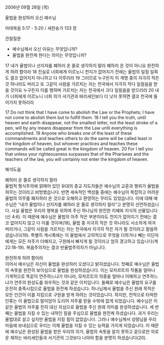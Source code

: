 2006년 09월 28일 (목)

율법을 완성하러 오신 예수님



마태복음 5:17 - 5:20 / 새찬송가 133 장


관찰질문
- 예수님께서 오신 이유는 무엇입니까?
- 율법을 완전케 한다는 의미는 무엇입니까? 

17 내가 율법이나 선지자를 폐하러 온 줄로 생각하지 말라 폐하러 온 것이 아니요 완전하게 하려 함이라 18 진실로 너희에게 이르노니 천지가 없어지기 전에는 율법의 일점 일획도 결코 없어지지 아니하고 다 이루리라 19 그러므로 누구든지 이 계명 중의 지극히 작은 것 하나라도 버리고 또 그같이 사람을 가르치는 자는 천국에서 지극히 작다 일컬음을 받을 것이요 누구든지 이를 행하며 가르치는 자는 천국에서 크다 일컬음을 받으리라 20 내가 너희에게 이르노니 너희 의가 서기관과 바리새인보다 더 낫지 못하면 결코 천국에 들어가지 못하리라

17  Do not think that I have come to abolish the Law or the Prophets; I have not come to abolish them but to fulfill them. 18  I tell you the truth, until heaven and earth disappear, not the smallest letter, not the least stroke of a pen, will by any means disappear from the Law until everything is accomplished. 19  Anyone who breaks one of the least of these commandments and teaches others to do the same will be called least in the kingdom of heaven, but whoever practices and teaches these commands will be called great in the kingdom of heaven. 20  For I tell you that unless your righteousness surpasses that of the Pharisees and the teachers of the law, you will certainly not enter the kingdom of heaven.

해석도움





폐하러 온 줄로 생각하지 말라  
율법적 형식주의에 얽매어 있던 유대의 종교 지도자들은 예수님의 교훈과 행위가 율법을 허무는 것이라고 비방했습니다. 반면 세속적인 백성들 중에는 예수님이 복잡하고 어려운 율법의 의무를 폐지하러 온 것으로 오해하고 환영하는 무리도 있었습니다. 이에 대해 예수님은 “내가 율법이나 선지자를 폐하러 온 줄로 생각하지 말라”고 분명히 선언하셨습니다. 사실 율법은 우리의 행복을 위하여 주신 하나님의 완전한 지혜와 지식의 선물입니다(신 4:6). 이 때문에 예수님은 율법의 아주 작은 부분이라도 천지가 없어지기 전에는 결코 없어지지 않고 다 이룰 것이며(18), 율법 중 지극히 작은 것 하나라도 사소하게 여겨 버리거나, 그같이 사람을 가르치는 자는 천국에서 지극히 작은 자가 될 것이라고 말씀하셨습니다(19). 특별히 계시록에는 이 율법에서 고의적으로 무엇을 더하거나 빼는 이단자에게는 모든 저주가 더해지고, 구원에서 빠지게 될 것이라고 엄히 경고하고 있습니다(계 22:18-19). 복음주의자는 결코 반율법주의자가 아닙니다.  

완전하게 하려 함이라  
이어서 예수님은 자신이 율법을 완성하러 오셨다고 밝히셨습니다. 첫째로 예수님은 율법의 속뜻을 완전히 보이심으로 율법을 완성하셨습니다. 이는 모차르트의 작품을 얼마나 기계적으로 똑같이 연주하느냐가 아니라, 모차르트의 의중을 얼마나 이해하고 연주하느냐가 연주의 완성도를 좌우하는 것과 같은 이치입니다. 둘째로 예수님은 율법의 요구를 온전히 충족시킴으로 율법을 완전케 하셨습니다. 하나님께서 율법을 주신 원래 목적은 모든 인간이 이를 지킴으로 구원을 받게 하려는 것이었습니다. 하지만, 전적으로 타락한 인류는 이 율법으로 말미암아 도리어 저주를 받을 수밖에 없게 되었습니다. 예수님은 이 같은 율법의 저주를 친히 대신 지심으로 율법을 주신 원래 의미를 완성하셨습니다. 세 번째는 율법을 지킬 수 있는 내적인 힘을 주심으로 율법을 완전케 하셨습니다. 과거 우리는 율법대로 살고 싶지만 율법을 지킬 힘이 없었습니다. 그러나 예수님께서 성령님을 우리 마음에 보내심으로 우리는 이제 율법을 지킬 수 있는 능력을 가지게 되었습니다. 이 때문에 예수님은 완성된 율법을 받은 우리의 의가, 율법의 속뜻을 알지 못하고 겉으로만 의로운 체하는 바리새인들과 서기관의 그것보다 나아야 함을 분명히 하셨습니다(20).